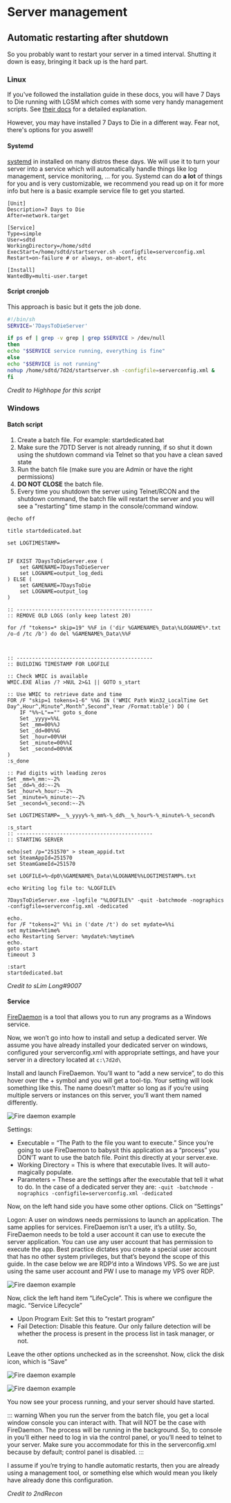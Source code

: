 # Server management

## Automatic restarting after shutdown

So you probably want to restart your server in a timed interval. Shutting it down is easy, bringing it back up is the hard part.

### Linux

If you've followed the installation guide in these docs, you will have 7 Days to Die running with LGSM which comes with some very handy management scripts. See [their docs](https://docs.linuxgsm.com/configuration/cronjobs) for a detailed explanation.

However, you may have installed 7 Days to Die in a different way. Fear not, there's options for you aswell!

#### Systemd

[systemd](https://wiki.archlinux.org/index.php/Systemd) in installed on many distros these days. We will use it to turn your server into a service which will automatically handle things like log management, service monitoring, ... for you. Systemd can do **a lot** of things for you and is very customizable, we recommend you read up on it for more info but here is a basic example service file to get you started.

```systemd
[Unit]
Description=7 Days to Die
After=network.target

[Service]
Type=simple
User=sdtd
WorkingDirectory=/home/sdtd
ExecStart=/home/sdtd/startserver.sh -configfile=serverconfig.xml
Restart=on-failure # or always, on-abort, etc

[Install]
WantedBy=multi-user.target
```

#### Script cronjob

This approach is basic but it gets the job done.

```sh
#!/bin/sh
SERVICE='7DaysToDieServer'

if ps ef | grep -v grep | grep $SERVICE > /dev/null
then
echo "$SERVICE service running, everything is fine"
else
echo "$SERVICE is not running"
nohup /home/sdtd/7d2d/startserver.sh -configfile=serverconfig.xml &
fi
```

_Credit to Highhope for this script_

### Windows

#### Batch script

1. Create a batch file. For example: startdedicated.bat
2. Make sure the 7DTD Server is not already running, if so shut it down using the shutdown command via Telnet so that you have a clean saved state
3. Run the batch file (make sure you are Admin or have the right permissions)
4. **DO NOT CLOSE** the batch file.
5. Every time you shutdown the server using Telnet/RCON and the shutdown command, the batch file will restart the server and you will see a "restarting" time stamp in the console/command window.

```batch
@echo off

title startdedicated.bat

set LOGTIMESTAMP=


IF EXIST 7DaysToDieServer.exe (
    set GAMENAME=7DaysToDieServer
    set LOGNAME=output_log_dedi
) ELSE (
    set GAMENAME=7DaysToDie
    set LOGNAME=output_log
)

:: --------------------------------------------
:: REMOVE OLD LOGS (only keep latest 20)

for /f "tokens=* skip=19" %%F in ('dir %GAMENAME%_Data\%LOGNAME%*.txt /o-d /tc /b') do del %GAMENAME%_Data\%%F



:: --------------------------------------------
:: BUILDING TIMESTAMP FOR LOGFILE

:: Check WMIC is available
WMIC.EXE Alias /? >NUL 2>&1 || GOTO s_start

:: Use WMIC to retrieve date and time
FOR /F "skip=1 tokens=1-6" %%G IN ('WMIC Path Win32_LocalTime Get Day^,Hour^,Minute^,Month^,Second^,Year /Format:table') DO (
    IF "%%~L"=="" goto s_done
    Set _yyyy=%%L
    Set _mm=00%%J
    Set _dd=00%%G
    Set _hour=00%%H
    Set _minute=00%%I
    Set _second=00%%K
)
:s_done

:: Pad digits with leading zeros
Set _mm=%_mm:~-2%
Set _dd=%_dd:~-2%
Set _hour=%_hour:~-2%
Set _minute=%_minute:~-2%
Set _second=%_second:~-2%

Set LOGTIMESTAMP=__%_yyyy%-%_mm%-%_dd%__%_hour%-%_minute%-%_second%

:s_start
:: --------------------------------------------
:: STARTING SERVER

echo|set /p="251570" > steam_appid.txt
set SteamAppId=251570
set SteamGameId=251570

set LOGFILE=%~dp0\%GAMENAME%_Data\%LOGNAME%%LOGTIMESTAMP%.txt

echo Writing log file to: %LOGFILE%

7DaysToDieServer.exe -logfile "%LOGFILE%" -quit -batchmode -nographics -configfile=serverconfig.xml -dedicated

echo.
for /F "tokens=2" %%i in ('date /t') do set mydate=%%i
set mytime=%time%
echo Restarting Server: %mydate%:%mytime%
echo.
goto start
timeout 3

:start
startdedicated.bat
```

_Credit to sLim Long#9007_

#### Service

[FireDaemon](https://firedaemon.com/) is a tool that allows you to run any programs as a Windows service.

Now, we won’t go into how to install and setup a dedicated server. We assume you have already installed your dedicated server on windows, configured your serverconfig.xml with appropriate settings, and have your server in a directory located at `c:\7d2d\`

Install and launch FireDaemon. You’ll want to “add a new service”, to do this hover over the + symbol and you will get a tool-tip. Your setting will look something like this. The name doesn’t matter so long as if you’re using multiple servers or instances on this server, you’ll want them named differently.

![Fire daemon example](/assets/images/7D2D/server-management/fire-daemon-1.png)

Settings:

- Executable = “The Path to the file you want to execute.” Since you’re going to use FireDaemon to babysit this application as a “process” you DON’T want to use the batch file. Point this directly at your server.exe.
- Working Directory = This is where that executable lives. It will auto-magically populate.
- Parameters = These are the settings after the executable that tell it what to do. In the case of a dedicated server they are: `-quit -batchmode -nographics -configfile=serverconfig.xml -dedicated`

Now, on the left hand side you have some other options. Click on “Settings”

Logon: A user on windows needs permissions to launch an application. The same applies for services. FireDaemon isn’t a user, it’s a utility. So, FireDaemon needs to be told a user account it can use to execute the server application. You can use any user account that has permission to execute the app. Best practice dictates you create a special user account that has no other system privileges, but that’s beyond the scope of this guide. In the case below we are RDP’d into a Windows VPS. So we are just using the same user account and PW I use to manage my VPS over RDP.

![Fire daemon example](/assets/images/7D2D/server-management/fire-daemon-2.png)

Now, click the left hand item “LifeCycle”. This is where we configure the magic. “Service Lifecycle”

- Upon Program Exit: Set this to “restart program”
- Fail Detection: Disable this feature. Our only failure detection will be whether the process is present in the process list in task manager, or not.

Leave the other options unchecked as in the screenshot. Now, click the disk icon, which is “Save”

![Fire daemon example](/assets/images/7D2D/server-management/fire-daemon-3.png)

![Fire daemon example](/assets/images/7D2D/server-management/fire-daemon-4.png)

You now see your process running, and your server should have started.

::: warning
When you run the server from the batch file, you get a local window console you can interact with. That will NOT be the case with FireDaemon. The process will be running in the background. So, to console in you’ll either need to log in via the control panel, or you’ll need to telnet to your server. Make sure you accommodate for this in the serverconfig.xml because by default; control panel is disabled.
:::

I assume if you’re trying to handle automatic restarts, then you are already using a management tool, or something else which would mean you likely have already done this configuration.

_Credit to 2ndRecon_
